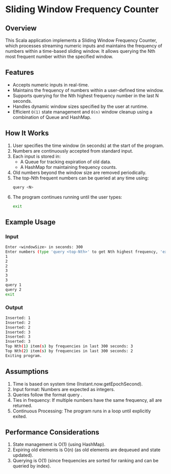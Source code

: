 # Sliding Window Frequency Counter

## Overview

This Scala application implements a Sliding Window Frequency Counter, which processes streaming numeric inputs and maintains the frequency of numbers within a time-based sliding window. It allows querying the Nth most frequent number within the specified window.

## Features
- Accepts numeric inputs in real-time.
- Maintains the frequency of numbers within a user-defined time window.
- Supports querying for the Nth highest frequency number in the last N seconds.
- Handles dynamic window sizes specified by the user at runtime.
- Efficient `O(1)` state management and `O(n)` window cleanup using a combination of Queue and HashMap.

## How It Works
1. User specifies the time window (in seconds) at the start of the program.
2. Numbers are continuously accepted from standard input.
3. Each input is stored in:
   - A Queue for tracking expiration of old data. 
   - A HashMap for maintaining frequency counts.
4. Old numbers beyond the window size are removed periodically.
5. The top-Nth frequent numbers can be queried at any time using:
    ```bash
    query <N>
    ```
6. The program continues running until the user types:
    ```bash
    exit
    ```
## Example Usage
### Input
```bash
Enter <windowSize> in seconds: 300
Enter numbers (type 'query <top-Nth>' to get Nth highest frequency, 'exit' to stop):
1
2
2
3
3
3
query 1
query 2
exit
```
### Output
```bash
Inserted: 1
Inserted: 2
Inserted: 2
Inserted: 3
Inserted: 3
Inserted: 3
Top Nth(1) item(s) by frequencies in last 300 seconds: 3
Top Nth(2) item(s) by frequencies in last 300 seconds: 2
Exiting program.
```

## Assumptions
1. Time is based on system time (Instant.now.getEpochSecond).
2. Input format: Numbers are expected as integers.
3. Queries follow the format query <N>.
4. Ties in frequency: If multiple numbers have the same frequency, all are returned.
5. Continuous Processing: The program runs in a loop until explicitly exited.

## Performance Considerations
1. State management is O(1) (using HashMap).
2. Expiring old elements is O(n) (as old elements are dequeued and state updated).
3. Querying is O(1) (since frequencies are sorted for ranking and can be queried by index).